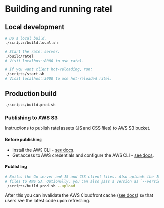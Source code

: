 # Building and running ratel

## Local development

```sh
# Do a local build.
./scripts/build.local.sh

# Start the ratel server.
./build/ratel
# Visit localhost:8000 to use ratel.

# If you want client hot-reloading, run:
./scripts/start.sh
# Visit localhost:3000 to use hot-reloaded ratel.
```

## Production build

```sh
./scripts/build.prod.sh
```

### Publishing to AWS S3

Instructions to publish ratel assets (JS and CSS files)
to AWS S3 bucket.

#### Before publishing

- Install the AWS CLI -
  [see docs](https://docs.aws.amazon.com/cli/latest/userguide/installing.html).
- Get access to AWS credentials and configure the AWS CLI -
  [see docs](https://docs.aws.amazon.com/cli/latest/userguide/cli-config-files.html).

#### Publishing

```sh
# Builds the Go server and JS and CSS client files. Also uploads the JS and CSS
# files to AWS S3. Optionally, you can also pass a version as `--version 1.0.0`.
./scripts/build.prod.sh --upload
```

After this you can invalidate the AWS Cloudfront cache
([see docs](https://docs.aws.amazon.com/AmazonCloudFront/latest/DeveloperGuide/Invalidation.html))
so that users see the latest code upon refreshing.
